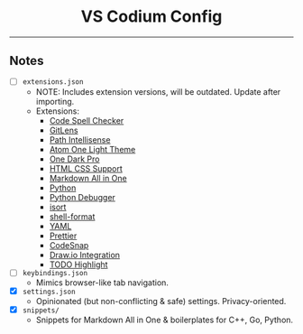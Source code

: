 <div align="center">
    <h1>VS Codium Config</h1> <!-- Title -->
</div>

---

## Notes

- [ ] `extensions.json`
  - NOTE: Includes extension versions, will be outdated. Update after importing.
  - Extensions:
    - [Code Spell Checker](https://open-vsx.org/extension/streetsidesoftware/code-spell-checker)
    - [GitLens](https://open-vsx.org/extension/eamodio/gitlens)
    - [Path Intellisense](https://open-vsx.org/extension/christian-kohler/path-intellisense)
    - [Atom One Light Theme](https://open-vsx.org/extension/akamud/vscode-theme-onelight)
    - [One Dark Pro](https://open-vsx.org/extension/zhuangtongfa/material-theme)
    - [HTML CSS Support](https://open-vsx.org/extension/vscode/html)
    - [Markdown All in One](https://open-vsx.org/extension/yzhang/markdown-all-in-one)
    - [Python](https://open-vsx.org/extension/ms-python/python)
    - [Python Debugger](https://open-vsx.org/extension/ms-python/debugpy)
    - [isort](https://open-vsx.org/extension/ms-python/isort)
    - [shell-format](https://open-vsx.org/extension/foxundermoon/shell-format)
    - [YAML](https://open-vsx.org/extension/redhat/vscode-yaml)
    - [Prettier](https://open-vsx.org/extension/esbenp/prettier-vscode)
    - [CodeSnap](https://open-vsx.org/extension/adpyke/codesnap)
    - [Draw.io Integration](https://open-vsx.org/extension/hediet/vscode-drawio)
    - [TODO Highlight](https://open-vsx.org/extension/wayou/vscode-todo-highlight)
- [ ] `keybindings.json`
  - Mimics browser-like tab navigation.
- [x] `settings.json`
  - Opinionated (but non-conflicting & safe) settings. Privacy-oriented.
- [x] `snippets/`
  - Snippets for Markdown All in One & boilerplates for C++, Go, Python.